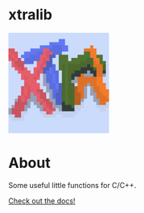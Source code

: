 # xtralib 

<img src="xtralib_logo.png" alt="xtralbs" width="200"/>

# About

Some useful little functions for C/C++.

<a href="html/index.html](https://yung-turabian.github.io/xtralib/html/index.html">Check out the docs!</a>
